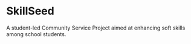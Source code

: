 # SkillSeed

A student-led Community Service Project aimed at enhancing soft skills among school students.
